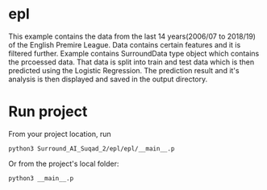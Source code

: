 # epl

This example contains the data from the last 14 years(2006/07 to 2018/19) of the English Premire League. Data contains certain features and it is filtered further. Example contains SurroundData type object which contains the prcoessed data. That data is split into train and test data which is then predicted using the Logistic Regression. The prediction result and it's analysis is then displayed and saved in the output directory.

# Run project

From your project location, run

`python3 Surround_AI_Suqad_2/epl/epl/__main__.p`

Or from the project's local folder:

`python3 __main__.p`

